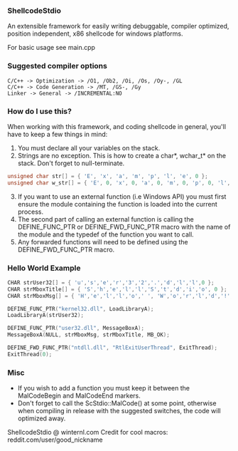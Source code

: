 ### ShellcodeStdio
An extensible framework for easily writing debuggable, compiler optimized, position independent, x86 shellcode for windows platforms.

For basic usage see main.cpp

### Suggested compiler options
```
C/C++ -> Optimization -> /O1, /Ob2, /Oi, /Os, /Oy-, /GL
C/C++ -> Code Generation -> /MT, /GS-, /Gy
Linker -> General -> /INCREMENTAL:NO
```
### How do I use this?
When working with this framework, and coding shellcode in general, you'll have to keep a few things in mind:

1. You must declare all your variables on the stack.
2. Strings are no exception. This is how to create a char*, wchar_t* on the stack. Don't forget to null-terminate.
```C++
unsigned char str[] = { 'E', 'x', 'a', 'm', 'p', 'l', 'e', 0 }; 
unsigned char w_str[] = { 'E', 0, 'x', 0, 'a', 0, 'm', 0, 'p', 0, 'l', 0, 'e', 0, 0 };
```
3. If you want to use an external function (i.e Windows API) you must first ensure the module containing the function is loaded into the current process. 
4. The second part of calling an external function is calling the DEFINE_FUNC_PTR or DEFINE_FWD_FUNC_PTR macro with the name of the module and the typedef of the function you want to call.
5. Any forwarded functions will need to be defined using the DEFINE_FWD_FUNC_PTR macro.

### Hello World Example
```C++
CHAR strUser32[] = { 'u','s','e','r','3','2','.','d','l','l',0 };
CHAR strMboxTitle[] = { 'S','h','e','l','l','S','t','d','i','o', 0 };
CHAR strMboxMsg[] = { 'H','e','l','l','o',' ', 'W','o','r','l','d','!',0 };

DEFINE_FUNC_PTR("kernel32.dll", LoadLibraryA);
LoadLibraryA(strUser32);

DEFINE_FUNC_PTR("user32.dll", MessageBoxA);
MessageBoxA(NULL, strMboxMsg, strMboxTitle, MB_OK);

DEFINE_FWD_FUNC_PTR("ntdll.dll", "RtlExitUserThread", ExitThread);
ExitThread(0);
```

### Misc
* If you wish to add a function you must keep it between the MalCodeBegin and MalCodeEnd markers. 
* Don't forget to call the ScStdio::MalCode() at some point, otherwise when compiling in release with the suggested switches, the code will optimized away.

ShellcodeStdio @ winternl.com
Credit for cool macros: reddit.com/user/good_nickname
